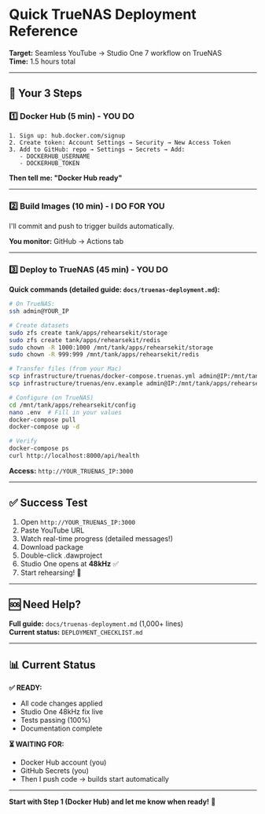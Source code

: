 # Quick TrueNAS Deployment Reference

**Target:** Seamless YouTube → Studio One 7 workflow on TrueNAS  
**Time:** 1.5 hours total

---

## 🎯 Your 3 Steps

### 1️⃣ Docker Hub (5 min) - YOU DO

```
1. Sign up: hub.docker.com/signup
2. Create token: Account Settings → Security → New Access Token
3. Add to GitHub: repo → Settings → Secrets → Add:
   - DOCKERHUB_USERNAME
   - DOCKERHUB_TOKEN
```

**Then tell me: "Docker Hub ready"**

---

### 2️⃣ Build Images (10 min) - I DO FOR YOU

I'll commit and push to trigger builds automatically.

**You monitor:** GitHub → Actions tab

---

### 3️⃣ Deploy to TrueNAS (45 min) - YOU DO

**Quick commands (detailed guide: `docs/truenas-deployment.md`):**

```bash
# On TrueNAS:
ssh admin@YOUR_IP

# Create datasets
sudo zfs create tank/apps/rehearsekit/storage
sudo zfs create tank/apps/rehearsekit/redis
sudo chown -R 1000:1000 /mnt/tank/apps/rehearsekit/storage
sudo chown -R 999:999 /mnt/tank/apps/rehearsekit/redis

# Transfer files (from your Mac)
scp infrastructure/truenas/docker-compose.truenas.yml admin@IP:/mnt/tank/apps/rehearsekit/config/docker-compose.yml
scp infrastructure/truenas/env.example admin@IP:/mnt/tank/apps/rehearsekit/config/.env

# Configure (on TrueNAS)
cd /mnt/tank/apps/rehearsekit/config
nano .env  # Fill in your values
docker-compose pull
docker-compose up -d

# Verify
docker-compose ps
curl http://localhost:8000/api/health
```

**Access:** `http://YOUR_TRUENAS_IP:3000`

---

## ✅ Success Test

1. Open `http://YOUR_TRUENAS_IP:3000`
2. Paste YouTube URL
3. Watch real-time progress (detailed messages!)
4. Download package
5. Double-click .dawproject
6. Studio One opens at **48kHz** ✅
7. Start rehearsing! 🎸

---

## 🆘 Need Help?

**Full guide:** `docs/truenas-deployment.md` (1,000+ lines)  
**Current status:** `DEPLOYMENT_CHECKLIST.md`

---

## 📊 Current Status

**✅ READY:**
- All code changes applied
- Studio One 48kHz fix live
- Tests passing (100%)
- Documentation complete

**⏳ WAITING FOR:**
- Docker Hub account (you)
- GitHub Secrets (you)
- Then I push code → builds start automatically

---

**Start with Step 1 (Docker Hub) and let me know when ready!** 🚀

